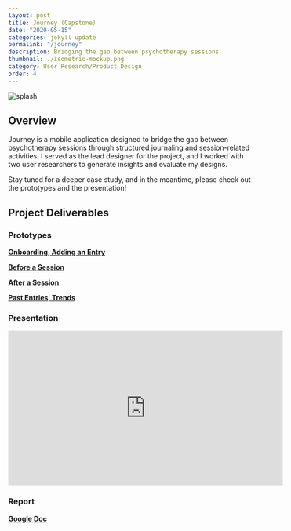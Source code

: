 ```yaml
---
layout: post
title: Journey (Capstone)
date: "2020-05-15"
categories: jekyll update
permalink: "/journey"
description: Bridging the gap between psychotherapy sessions
thumbnail: ./isometric-mockup.png
category: User Research/Product Design
order: 4
---
```


<img src="/isometric-mockup.png" alt="splash" />

## Overview

Journey is a mobile application designed to bridge the gap between psychotherapy sessions through structured journaling and session-related activities. I served as the lead designer for the project, and I worked with two user researchers to generate insights and evaluate my designs.

Stay tuned for a deeper case study, and in the meantime, please check out the prototypes and the presentation!

## Project Deliverables

### Prototypes

<a href="https://www.figma.com/proto/LawLC0DQopmZbXiFw8gev6/Prototype-1?node-id=4%3A0&scaling=scale-down" target="_blank"><b>Onboarding, Adding an Entry</b></a>

<a href="https://www.figma.com/proto/9o1rvJWkEYjMN70oD85v9O/Prototype-2?node-id=65%3A0&scaling=scale-down" target="_blank"><b>Before a Session</b></a>

<a href="https://www.figma.com/proto/d7RCcTgG5CkdNHQ407nIrB/Prototype-3?node-id=84%3A0&scaling=scale-down" target="_blank"><b>After a Session</b></a>

<a href="https://www.figma.com/proto/MSOjCfrxjC9jIg6f6IxJo4/Prototype-4?node-id=254%3A2&scaling=scale-down" target="_blank"><b>Past Entries, Trends</b></a>

### Presentation

<iframe width="560" height="315" src="https://www.youtube.com/embed/PHZDtwCC7NE" title="YouTube video player" frameborder="0" allow="accelerometer; autoplay; clipboard-write; encrypted-media; gyroscope; picture-in-picture" allowfullscreen></iframe>

### Report

<a href="https://docs.google.com/document/d/1bOEXc6-a_GdnkVpjdD3XJr-ThuE5x9LhUxzk2OqzRbo/edit?usp=sharing" target="_blank"><b>Google Doc</b></a>
